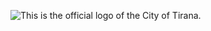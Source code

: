 ![This is the official logo of the City of Tirana.](https://github.com/bashkiatirane/logo/Logo_-_Bashkia_Tirane.png)
